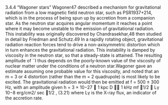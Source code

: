 3.4.4 “Wagoner stars”
Wagoner47 described a mechanism for gravitational radiation from a low magnetic
field neutron star, such as PSR1937+214, which is in the process of being spun up
by accretion from a companion star. As the neutron star acquires angular momentum
it reaches a point where it may become unstable to the emission of gravitational
radiation. This instability was originally discovered by Chandrasekhar,48 then studied
in detail by Friedman and Schutz.49 In a rapidly rotating object, gravitational
radiation reaction forces tend to drive a non-axisymmetric distortion which in turn
enhances the gravitational radiation. This instability is damped by viscosity in the
neutron star, so that a steady-state is attained. The resulting amplitude of ¨I thus
depends on the poorly-known value of the viscosity of nuclear matter under the
conditions of a neutron star.Wagoner gave an estimate assuming one probable value
for this viscosity, and noted that an m = 3 or 4 distortion (rather than the m = 2
quadrupole) is most likely to be excited. The gravitational radiation would then be
emitted at f = 500 ± 300 Hz, with an amplitude given
h = 3 × 10−27

1 kpc
D

1 kHz
mf
1/2 
Lγ
10−8 erg/cm2/ sec
1/2
, (3.21)
where Lγ is the X-ray flux, an indicator of the accretion rate.